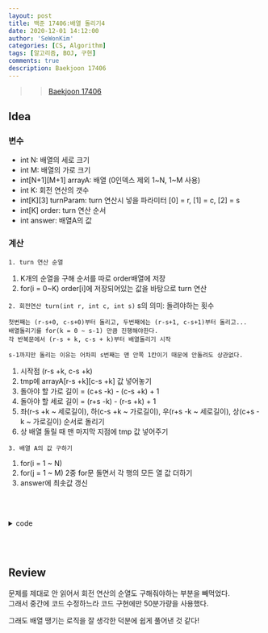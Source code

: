 ```yaml
---
layout: post
title: 백준 17406:배열 돌리기4
date: 2020-12-01 14:12:00
author: 'SeWonKim'
categories: [CS, Algorithm]
tags: [알고리즘, BOJ, 구현]
comments: true
description: Baekjoon 17406
---
```


> > [Baekjoon 17406](https://www.acmicpc.net/problem/17406)

## Idea

### 변수

- int N: 배열의 세로 크기
- int M: 배열의 가로 크기
- int[N+1][M+1] arrayA: 배열 (0인덱스 제외 1~N, 1~M 사용)
- int K: 회전 연산의 갯수
- int[K][3] turnParam: turn 연산시 넣을 파라미터 [0] = r, [1] = c, [2] = s
- int[K] order: turn 연산 순서
- int answer: 배열A의 값

### 계산

`1. turn 연산 순열`
1. K개의 순열을 구해 순서를 따로 order배열에 저장
2. for(i = 0~K) order[i]에 저장되어있는 값을 바탕으로 turn 연산

`2. 회전연산 turn(int r, int c, int s)`
s의 의미: 돌려야하는 횟수
```
첫번째는 (r-s+0, c-s+0)부터 돌리고, 두번째에는 (r-s+1, c-s+1)부터 돌리고...
배열돌리기를 for(k = 0 ~ s-1) 만큼 진행해야한다. 
각 반복문에서 (r-s + k, c-s + k)부터 배열돌리기 시작

s-1까지만 돌리는 이유는 어차피 s번째는 맨 안쪽 1칸이기 때문에 안돌려도 상관없다.
```

1. 시작점 (r-s +k, c-s +k)
2. tmp에 arrayA[r-s +k][c-s +k] 값 넣어놓기
3. 돌아야 할 가로 길이 = (c+s -k) - (c-s +k) + 1
4. 돌아야 할 세로 길이 = (r+s -k) - (r-s +k) + 1
5. 좌(r-s +k ~ 세로길이), 하(c-s +k ~ 가로길이), 우(r+s -k ~ 세로길이), 상(c+s -k ~ 가로길이) 순서로 돌리기
6. 상 배열 돌릴 때 맨 마지막 지점에 tmp 값 넣어주기

`3. 배열 A의 값 구하기`
1. for(i = 1 ~ N)
2. for(j = 1 ~ M) 2중 for문 돌면서 각 행의 모든 열 값 더하기
3. answer에 최솟값 갱신


&nbsp;  
&nbsp;

<details>
    <summary>code</summary>
    <div markdown="1">

    ```java
    import java.io.BufferedReader;
    import java.io.InputStreamReader;
    import java.util.StringTokenizer;

    public class Main {

        static int N, M, K;
        public static void main(String[] args) throws Exception {
            BufferedReader br = new BufferedReader(new InputStreamReader(System.in));
            StringTokenizer st = new StringTokenizer(br.readLine(), " ");
            N = Integer.parseInt(st.nextToken());
            M = Integer.parseInt(st.nextToken());
            K = Integer.parseInt(st.nextToken());
            
            int[][] arrayA = new int[N+1][M+1];
            int[][] turnParam = new int[K][3];
            
            for (int i = 1; i <= N; i++) {
                st = new StringTokenizer(br.readLine(), " ");
                for (int j = 1; j <= M; j++) {
                    arrayA[i][j] = Integer.parseInt(st.nextToken());
                }
            }
            
            int[] order = new int[K];
            for (int i = 0; i < K; i++) {
                st = new StringTokenizer(br.readLine(), " ");
                turnParam[i][0] = Integer.parseInt(st.nextToken()); 
                turnParam[i][1] = Integer.parseInt(st.nextToken()); 
                turnParam[i][2] = Integer.parseInt(st.nextToken()); 
                order[i] = i;
            }
            
            int[][] tmpArray = new int[N+1][M+1];
            int answer = Integer.MAX_VALUE;
            do {			
                copy(tmpArray, arrayA);
                for (int i = 0; i < K; i++) {
                    turn(turnParam[order[i]][0], turnParam[order[i]][1], turnParam[order[i]][2], tmpArray);
                }
                answer = Math.min(answer, getArray(tmpArray));
            }while(nextPermutation(order));
            
            System.out.println(answer);
        }

        private static boolean nextPermutation(int[] order) {
            int i = K-1;
            while(i>0 && order[i-1] > order[i])	--i;
            
            if(i == 0)	return false;
            
            int j = K-1;
            while(order[i-1] > order[j])	--j;
            
            swap(i-1, j, order);
            
            int k = K-1;
            while(i<k)	swap(i++, k--, order);
            
            return true;
        }

        private static void swap(int i, int j, int[] order) {
            int tmp = order[i];
            order[i] = order[j];
            order[j] = tmp;
        }

        private static void copy(int[][] tmpArray, int[][] arrayA) {
            for (int i = 1; i <= N; i++) {
                for (int j = 1; j <= M; j++) {
                    tmpArray[i][j] = arrayA[i][j];
                }
            }
        }

        private static void turn(int r, int c, int s, int[][] arr) {
            for (int k = 0; k < s; k++) {
                int sr = r-s+k;	int sc = c-s+k;
                int er = r+s-k;	int ec = c+s-k;
                
                int tmp = arr[sr][sc];
                for (int i = sr; i < er; i++) {
                    arr[i][sc] = arr[i+1][sc];
                }// 좌 
                for (int i = sc; i < ec; i++) {
                    arr[er][i] = arr[er][i+1];
                }// 하 
                for (int i = er; i > sr; i--) {
                    arr[i][ec] = arr[i-1][ec];
                }// 우
                for (int i = ec; i > sc; i--) {
                    if(i == sc+1)	arr[sr][i] = tmp;
                    else			arr[sr][i] = arr[sr][i-1];
                }//상
            }
        }

        private static int getArray(int[][] arr) {
            int answer = Integer.MAX_VALUE;
            for (int i = 1; i <= N; i++) {
                int sum = 0;
                for (int j = 1; j <= M; j++) {
                    sum += arr[i][j];
                }
                answer = Math.min(answer, sum);
            }
            return answer;
        }
    }
    ```

</div>
</details>

&nbsp;  
&nbsp;

## Review

문제를 제대로 안 읽어서 회전 연산의 순열도 구해줘야하는 부분을 빼먹었다.     
그래서 중간에 코드 수정하느라 코드 구현에만 50분가량을 사용했다.

그래도 배열 땡기는 로직을 잘 생각한 덕분에 쉽게 풀어낸 것 같다!

&nbsp;  
&nbsp;
